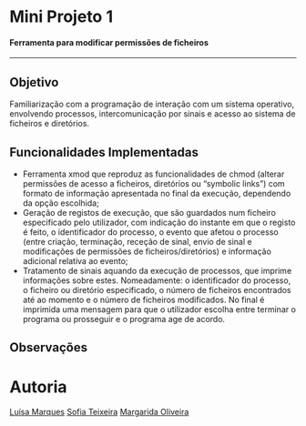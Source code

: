 # Mini Projeto 1
#### Ferramenta para modificar permissões de ficheiros

------

## Objetivo
Familiarização com a programação de interação com um sistema operativo, envolvendo processos, intercomunicação por sinais e acesso ao sistema de ficheiros e diretórios.

## Funcionalidades Implementadas
* Ferramenta xmod que reproduz as funcionalidades de chmod (alterar permissões de acesso a ficheiros, diretórios ou “symbolic links”) com formato de informação apresentada no final da execução, dependendo da opção escolhida;
* Geração de registos de execução, que são guardados num ficheiro especificado pelo utilizador, com indicação do instante em que o registo é feito, o identificador do processo, o evento que afetou o processo (entre criação, terminação, receção de sinal, envio de sinal e modificações de permissões de ficheiros/diretórios) e informação adicional relativa ao evento;
* Tratamento de sinais aquando da execução de processos, que imprime informações sobre estes. Nomeadamente: o identificador do processo, o ficheiro ou diretório especificado, o número de ficheiros encontrados até ao momento e o número de ficheiros modificados. No final é imprimida uma mensagem para que o utilizador escolha entre terminar o programa ou prosseguir e o programa age de acordo.

## Observações

# Autoria
[Luísa Marques](https://github.com/aluisamarques)
[Sofia Teixeira](https://github.com/s0fiateixeira)
[Margarida Oliveira](https://github.com/margaridarro)

